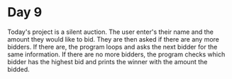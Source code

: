 # Day 9
Today's project is a silent auction. The user enter's their name and the amount they would like to bid. They are then asked if there are any more bidders. If there are, the program loops and asks the next bidder for the same information. If there are no more bidders, the program checks which bidder has the highest bid and prints the winner with the amount the bidded.